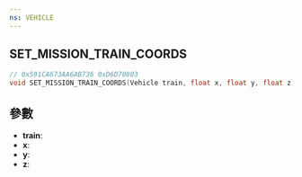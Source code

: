 ```yaml
---
ns: VEHICLE
---
```

## SET_MISSION_TRAIN_COORDS

```c
// 0x591CA673AA6AB736 0xD6D70803
void SET_MISSION_TRAIN_COORDS(Vehicle train, float x, float y, float z);
```


## 參數
* **train**: 
* **x**: 
* **y**: 
* **z**: 

